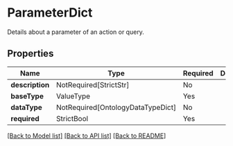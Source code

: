# ParameterDict

Details about a parameter of an action or query.

## Properties
| Name | Type | Required | Description |
| ------------ | ------------- | ------------- | ------------- |
**description** | NotRequired[StrictStr] | No |  |
**baseType** | ValueType | Yes |  |
**dataType** | NotRequired[OntologyDataTypeDict] | No |  |
**required** | StrictBool | Yes |  |


[[Back to Model list]](../../../README.md#models-v2-link) [[Back to API list]](../../../README.md#apis-v2-link) [[Back to README]](../../../README.md)
